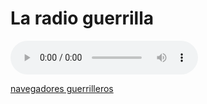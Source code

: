 
# La radio guerrilla


<html lang="en">
<head>
    <meta charset="utf-8">
    <title>Specify Alternate Sources for audio Element in HTML</title>
</head>
<body>
    <audio controls="controls">
        <source src="http://giss.tv:8000/guerrillaradio.mp3" type="audio/mpeg">
        <source src="/http://giss.tv:8000/guerrillaradio.ogg" type="audio/ogg">
        Your browser does not support the HTML5 audio element.
    </audio>
</body>
</html>  


   <a href="http://giss.tv:8000/guerrillaradio.ogg">navegadores guerrilleros</a>     
